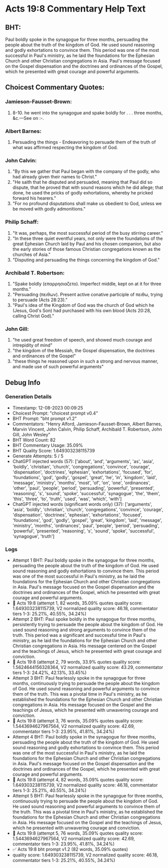 # Acts 19:8 Commentary Help Text

## BHT:
Paul boldly spoke in the synagogue for three months, persuading the people about the truth of the kingdom of God. He used sound reasoning and godly exhortations to convince them. This period was one of the most successful in Paul's ministry, as he laid the foundations for the Ephesian Church and other Christian congregations in Asia. Paul's message focused on the Gospel dispensation and the doctrines and ordinances of the Gospel, which he presented with great courage and powerful arguments.

## Choicest Commentary Quotes:
### Jamieson-Fausset-Brown:
1. 8-10. he went into the synagogue and
	spake boldly for . . . three months, &amp;c.—See on :-.


### Albert Barnes:
1. Persuading the things - Endeavoring to persuade them of the truth of what was affirmed respecting the kingdom of God.


### John Calvin:
1. "By this we gather that Paul began with the company of the godly, who had already given their names to Christ."
2. "He saith that he disputed and persuaded, meaning that Paul did so dispute, that he proved that with sound reasons which he did allege; that done, he used the pricks of godly exhortations, whereby he pricked forward his hearers."
3. "For no profound disputations shall make us obedient to God, unless we be moved with godly admonitions."

### Philip Schaff:
1. "It was, perhaps, the most successful period of the busy stirring career."
2. "In these three quiet eventful years, not only were the foundations of the great Ephesian Church laid by Paul and his chosen companion, but also the early stories of those famous Christian congregations known as the churches of Asia."
3. "Disputing and persuading the things concerning the kingdom of God."

### Archibald T. Robertson:
1. "Spake boldly (επαρρησιαζετο). Imperfect middle, kept on at it for three months." 
2. "Persuading (πειθων). Present active conative participle of πειθω, trying to persuade (Acts 28:23)."
3. "Paul's idea of the Kingdom of God was the church of God which he (Jesus, God's Son) had purchased with his own blood (Acts 20:28, calling Christ God)."

### John Gill:
1. "he used great freedom of speech, and showed much courage and intrepidity of mind" 
2. "the kingdom of the Messiah, the Gospel dispensation, the doctrines and ordinances of the Gospel"
3. "these things he reasoned upon in such a strong and nervous manner, and made use of such powerful arguments"


## Debug Info
### Generation Details
- Timestamp: 12-08-2023 00:09:25
- Choicest Prompt: "choicest prompt v0.4"
- BHT Prompt: "bht prompt v1.2"
- Commentators: "Henry Alford, Jamieson-Fausset-Brown, Albert Barnes, Marvin Vincent, John Calvin, Philip Schaff, Archibald T. Robertson, John Gill, John Wesley"
- BHT Word Count: 82
- BHT Commentary Usage: 35.09%
- BHT Quality Score: 1.649303238115739
- Generate Attempts: 5 / 5
- ChatGPT injected words (57):
	['about', 'and', 'arguments', 'as', 'asia', 'boldly', 'christian', 'church', 'congregations', 'convince', 'courage', 'dispensation', 'doctrines', 'ephesian', 'exhortations', 'focused', 'for', 'foundations', 'god', 'godly', 'gospel', 'great', 'he', 'in', 'kingdom', 'laid', 'message', 'ministry', 'months', 'most', 'of', 'on', 'one', 'ordinances', 'other', 'paul', 'people', 'period', 'persuading', 'powerful', 'presented', 'reasoning', 's', 'sound', 'spoke', 'successful', 'synagogue', 'the', 'them', 'this', 'three', 'to', 'truth', 'used', 'was', 'which', 'with']
- ChatGPT injected words (significant words only) (37):
	['arguments', 'asia', 'boldly', 'christian', 'church', 'congregations', 'convince', 'courage', 'dispensation', 'doctrines', 'ephesian', 'exhortations', 'focused', 'foundations', 'god', 'godly', 'gospel', 'great', 'kingdom', 'laid', 'message', 'ministry', 'months', 'ordinances', 'paul', 'people', 'period', 'persuading', 'powerful', 'presented', 'reasoning', 's', 'sound', 'spoke', 'successful', 'synagogue', 'truth']

### Logs
- Attempt 1 BHT: Paul boldly spoke in the synagogue for three months, persuading the people about the truth of the kingdom of God. He used sound reasoning and godly exhortations to convince them. This period was one of the most successful in Paul's ministry, as he laid the foundations for the Ephesian Church and other Christian congregations in Asia. Paul's message focused on the Gospel dispensation and the doctrines and ordinances of the Gospel, which he presented with great courage and powerful arguments.
- 🔄 Acts 19:8 (attempt 1, 82 words, 35.09% quotes quality score: 1.649303238115739, V2 normalized quality score: 46.18, commentator tiers 1-3: 25.21%, 40.55%, 34.24%)
- Attempt 2 BHT: Paul spoke boldly in the synagogue for three months, persistently trying to persuade the people about the kingdom of God. He used sound reasoning and strong arguments to convince them of the truth. This period was a significant and successful time in Paul's ministry, as he laid the foundations for the Ephesian Church and other Christian congregations in Asia. His message centered on the Gospel and the teachings of Jesus, which he presented with great courage and conviction.
- 🔄 Acts 19:8 (attempt 2, 79 words, 33.9% quotes quality score: 1.5624644156328364, V2 normalized quality score: 43.29, commentator tiers 1-3: 24.42%, 42.13%, 33.45%)
- Attempt 3 BHT: Paul fearlessly spoke in the synagogue for three months, continuously trying to persuade the people about the kingdom of God. He used sound reasoning and powerful arguments to convince them of the truth. This was a pivotal time in Paul's ministry, as he established the foundations for the Ephesian Church and other Christian congregations in Asia. His message focused on the Gospel and the teachings of Jesus, which he presented with unwavering courage and conviction.
- 🔄 Acts 19:8 (attempt 3, 76 words, 35.09% quotes quality score: 1.5443694627967564, V2 normalized quality score: 42.69, commentator tiers 1-3: 23.95%, 41.81%, 34.24%)
- Attempt 4 BHT: Paul boldly spoke in the synagogue for three months, persuading the people about the truth of the kingdom of God. He used sound reasoning and godly exhortations to convince them. This period was one of the most successful in Paul's ministry, as he laid the foundations for the Ephesian Church and other Christian congregations in Asia. Paul's message focused on the Gospel dispensation and the doctrines and ordinances of the Gospel, which he presented with great courage and powerful arguments.
- 🔄 Acts 19:8 (attempt 4, 82 words, 35.09% quotes quality score: 1.649303238115739, V2 normalized quality score: 46.18, commentator tiers 1-3: 25.21%, 40.55%, 34.24%)
- Attempt 5 BHT: Paul fearlessly spoke in the synagogue for three months, continuously trying to persuade the people about the kingdom of God. He used sound reasoning and powerful arguments to convince them of the truth. This was a pivotal time in Paul's ministry, as he established the foundations for the Ephesian Church and other Christian congregations in Asia. His message focused on the Gospel and the teachings of Jesus, which he presented with unwavering courage and conviction.
- 🔄 Acts 19:8 (attempt 5, 76 words, 35.09% quotes quality score: 1.5443694627967564, V2 normalized quality score: 42.69, commentator tiers 1-3: 23.95%, 41.81%, 34.24%)
- ✅ Acts 19:8 bht prompt v1.2 (82 words, 35.09% quotes)
- quality score: 1.649303238115739, V2 normalized quality score: 46.18, commentator tiers 1-3: 25.21%, 40.55%, 34.24%)